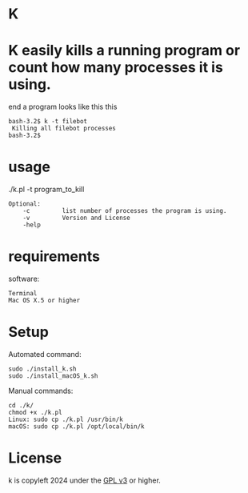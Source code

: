 K
=====

K easily kills a running program or count how many processes it is using.
======
end a program looks like this this

    bash-3.2$ k -t filebot
     Killing all filebot processes
    bash-3.2$ 


usage
=====
./k.pl -t program_to_kill
      
    Optional:
        -c         list number of processes the program is using.
        -v         Version and License
        -help     


requirements
=====
software:

    Terminal
    Mac OS X.5 or higher  

Setup
=====
Automated command:

	sudo ./install_k.sh
    sudo ./install_macOS_k.sh

Manual commands:

    cd ./k/
    chmod +x ./k.pl
    Linux: sudo cp ./k.pl /usr/bin/k
    macOS: sudo cp ./k.pl /opt/local/bin/k 


License
=====
k is copyleft 2024 under the <a href="http://www.gnu.org/licenses/gpl-3.0.html">GPL v3</a> or higher.
